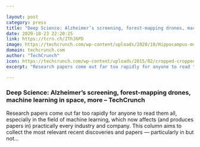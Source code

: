 ```yaml
---

layout: post
category: press
title: "Deep Science: Alzheimer’s screening, forest-mapping drones, machine learning in space, more"
date: 2020-10-23 22:20:25
link: https://tcrn.ch/2ThJ6PD
image: https://techcrunch.com/wp-content/uploads/2020/10/Hippocampus-mushjarna.jpg?w=712
domain: techcrunch.com
author: "TechCrunch"
icon: https://techcrunch.com/wp-content/uploads/2015/02/cropped-cropped-favicon-gradient.png?w=180
excerpt: "Research papers come out far too rapidly for anyone to read them all, especially in the field of machine learning, which now affects (and produces papers in) practically every industry and company. This column aims to collect the most relevant recent discoveries and papers — particularly in but not…"

---
```


### Deep Science: Alzheimer’s screening, forest-mapping drones, machine learning in space, more – TechCrunch

Research papers come out far too rapidly for anyone to read them all, especially in the field of machine learning, which now affects (and produces papers in) practically every industry and company. This column aims to collect the most relevant recent discoveries and papers — particularly in but not…